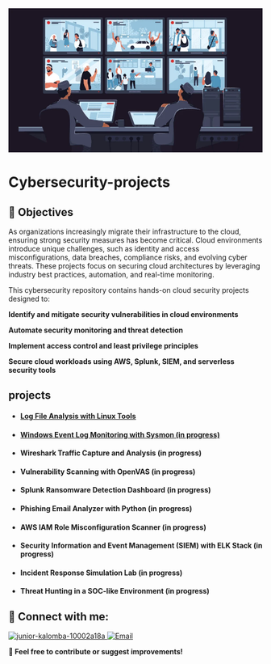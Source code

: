 <img   width="1000" src="https://github.com/Juniorklb/Cybersecurity-projects-/blob/f74a3c8067a92d5d823201808144075a04ef829c/images/cyber-defense-breach.webp">

<p align="center">
  
# Cybersecurity-projects
## 🎯 Objectives
As organizations increasingly migrate their infrastructure to the cloud, ensuring strong security measures has become critical. Cloud environments introduce unique challenges, such as identity and access misconfigurations, data breaches, compliance risks, and evolving cyber threats. These projects focus on securing cloud architectures by leveraging industry best practices, automation, and real-time monitoring.

This cybersecurity repository contains hands-on cloud security projects designed to:

**Identify and mitigate security vulnerabilities in cloud environments**

**Automate security monitoring and threat detection**

**Implement access control and least privilege principles**

**Secure cloud workloads using AWS, Splunk, SIEM, and serverless security tools**




## projects

- <h4><a href="https://github.com/Juniorklb/Log-File-Analysis-with-Linux-Tools"> Log File Analysis with Linux Tools</h4>

- <h4><a href="https://github.com/Juniorklb/Windows-Event-Log-Monitoring-with-Sysmon"> Windows Event Log Monitoring with Sysmon (in progress)</h4>

- <h4><a "href=""> Wireshark Traffic Capture and Analysis (in progress) </h4>

- <h4><a "href=""> Vulnerability Scanning with OpenVAS (in progress)</h4>

- <h4><a "href=""> Splunk Ransomware Detection Dashboard (in progress)</h4>

- <h4><a "href=""> Phishing Email Analyzer with Python (in progress)</h4>

- <h4><a "href=""> AWS IAM Role Misconfiguration Scanner (in progress)</h4>

- <h4><a "href=""> Security Information and Event Management (SIEM) with ELK Stack (in progress)</h4>

- <h4><a "href=""> Incident Response Simulation Lab  (in progress)</h4>

- <h4><a "href=""> Threat Hunting in a SOC-like Environment  (in progress)</h4>


<h2>👥 Connect with me:</h2>

<p align="left">
  <a href="https://www.linkedin.com/in/junior-kalomba-10002a18a/" target="_blank">
    <img src="https://raw.githubusercontent.com/rahuldkjain/github-profile-readme-generator/master/src/images/icons/Social/linked-in-alt.svg" alt="junior-kalomba-10002a18a" height="30" width="40"/>  
    
  </a>
  <a href="mailto:jrkalomba@gmail.com" target="_blank">
  <img  src="https://upload.wikimedia.org/wikipedia/commons/4/4e/Mail_%28iOS%29.svg" alt="Email" height="30" width="40"/>
</a>
</p>



[linkedin]: https://linkedin.com/in/Juniorkalomba

**🔗 Feel free to contribute or suggest improvements!**



